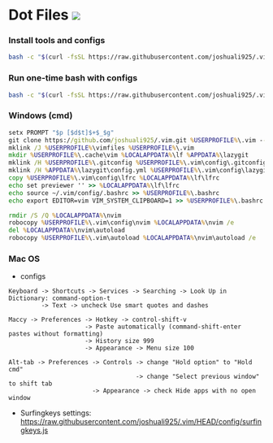# Dot Files ![](https://img.shields.io/github/repo-size/joshuali925/.vim?style=for-the-badge&label=SIZE&logo=codesandbox&color=8BD5CA&labelColor=302D41&logoColor=D9E0EE)

### Install tools and configs

```bash
bash -c "$(curl -fsSL https://raw.githubusercontent.com/joshuali925/.vim/HEAD/install.sh)"
```

### Run one-time bash with configs

```bash
bash -c "$(curl -fsSL https://raw.githubusercontent.com/joshuali925/.vim/HEAD/bin/bashrc)"
```

### Windows (cmd)

```cmd
setx PROMPT "$p [$d$t]$+$_$g"
git clone https://github.com/joshuali925/.vim.git %USERPROFILE%\.vim --depth=1
mklink /J %USERPROFILE%\vimfiles %USERPROFILE%\.vim
mkdir %USERPROFILE%\.cache\vim %LOCALAPPDATA%\lf %APPDATA%\lazygit
mklink /H %USERPROFILE%\.gitconfig %USERPROFILE%\.vim\config\.gitconfig
mklink /H %APPDATA%\lazygit\config.yml %USERPROFILE%\.vim\config\lazygit_config.yml
copy %USERPROFILE%\.vim\config\lfrc %LOCALAPPDATA%\lf\lfrc
echo set previewer '' >> %LOCALAPPDATA%\lf\lfrc
echo source ~/.vim/config/.bashrc >> %USERPROFILE%\.bashrc
echo export EDITOR=vim VIM_SYSTEM_CLIPBOARD=1 >> %USERPROFILE%\.bashrc

rmdir /S /Q %LOCALAPPDATA%\nvim
robocopy %USERPROFILE%\.vim\config\nvim %LOCALAPPDATA%\nvim /e
del %LOCALAPPDATA%\nvim\autoload
robocopy %USERPROFILE%\.vim\autoload %LOCALAPPDATA%\nvim\autoload /e
```

### Mac OS

- configs

```
Keyboard -> Shortcuts -> Services -> Searching -> Look Up in Dictionary: command-option-t
         -> Text -> uncheck Use smart quotes and dashes

Maccy -> Preferences -> Hotkey -> control-shift-v
                     -> Paste automatically (command-shift-enter pastes without formatting)
                     -> History size 999
                     -> Appearance -> Menu size 100

Alt-tab -> Preferences -> Controls -> change "Hold option" to "Hold cmd"
                                   -> change "Select previous window" to shift tab
                       -> Appearance -> check Hide apps with no open window
```

- Surfingkeys settings: https://raw.githubusercontent.com/joshuali925/.vim/HEAD/config/surfingkeys.js
